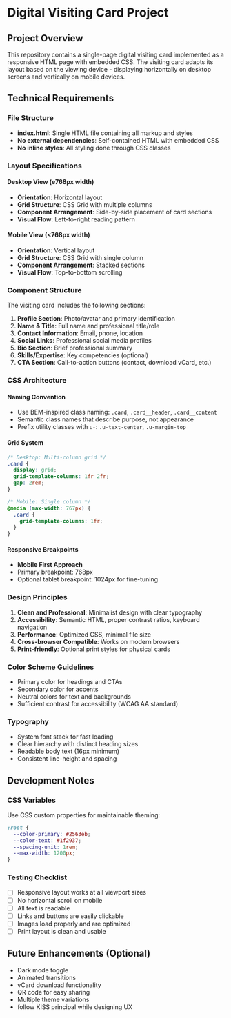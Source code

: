 # Digital Visiting Card Project

## Project Overview
This repository contains a single-page digital visiting card implemented as a responsive HTML page with embedded CSS. The visiting card adapts its layout based on the viewing device - displaying horizontally on desktop screens and vertically on mobile devices.

## Technical Requirements

### File Structure
- **index.html**: Single HTML file containing all markup and styles
- **No external dependencies**: Self-contained HTML with embedded CSS
- **No inline styles**: All styling done through CSS classes

### Layout Specifications

#### Desktop View (e768px width)
- **Orientation**: Horizontal layout
- **Grid Structure**: CSS Grid with multiple columns
- **Component Arrangement**: Side-by-side placement of card sections
- **Visual Flow**: Left-to-right reading pattern

#### Mobile View (<768px width)
- **Orientation**: Vertical layout
- **Grid Structure**: CSS Grid with single column
- **Component Arrangement**: Stacked sections
- **Visual Flow**: Top-to-bottom scrolling

### Component Structure
The visiting card includes the following sections:
1. **Profile Section**: Photo/avatar and primary identification
2. **Name & Title**: Full name and professional title/role
3. **Contact Information**: Email, phone, location
4. **Social Links**: Professional social media profiles
5. **Bio Section**: Brief professional summary
6. **Skills/Expertise**: Key competencies (optional)
7. **CTA Section**: Call-to-action buttons (contact, download vCard, etc.)

### CSS Architecture

#### Naming Convention
- Use BEM-inspired class naming: `.card`, `.card__header`, `.card__content`
- Semantic class names that describe purpose, not appearance
- Prefix utility classes with `u-`: `.u-text-center`, `.u-margin-top`

#### Grid System
```css
/* Desktop: Multi-column grid */
.card {
  display: grid;
  grid-template-columns: 1fr 2fr;
  gap: 2rem;
}

/* Mobile: Single column */
@media (max-width: 767px) {
  .card {
    grid-template-columns: 1fr;
  }
}
```

#### Responsive Breakpoints
- **Mobile First Approach**
- Primary breakpoint: 768px
- Optional tablet breakpoint: 1024px for fine-tuning

### Design Principles
1. **Clean and Professional**: Minimalist design with clear typography
2. **Accessibility**: Semantic HTML, proper contrast ratios, keyboard navigation
3. **Performance**: Optimized CSS, minimal file size
4. **Cross-browser Compatible**: Works on modern browsers
5. **Print-friendly**: Optional print styles for physical cards

### Color Scheme Guidelines
- Primary color for headings and CTAs
- Secondary color for accents
- Neutral colors for text and backgrounds
- Sufficient contrast for accessibility (WCAG AA standard)

### Typography
- System font stack for fast loading
- Clear hierarchy with distinct heading sizes
- Readable body text (16px minimum)
- Consistent line-height and spacing

## Development Notes

### CSS Variables
Use CSS custom properties for maintainable theming:
```css
:root {
  --color-primary: #2563eb;
  --color-text: #1f2937;
  --spacing-unit: 1rem;
  --max-width: 1200px;
}
```

### Testing Checklist
- [ ] Responsive layout works at all viewport sizes
- [ ] No horizontal scroll on mobile
- [ ] All text is readable
- [ ] Links and buttons are easily clickable
- [ ] Images load properly and are optimized
- [ ] Print layout is clean and usable

## Future Enhancements (Optional)
- Dark mode toggle
- Animated transitions
- vCard download functionality
- QR code for easy sharing
- Multiple theme variations
- follow KISS principal while designing UX
